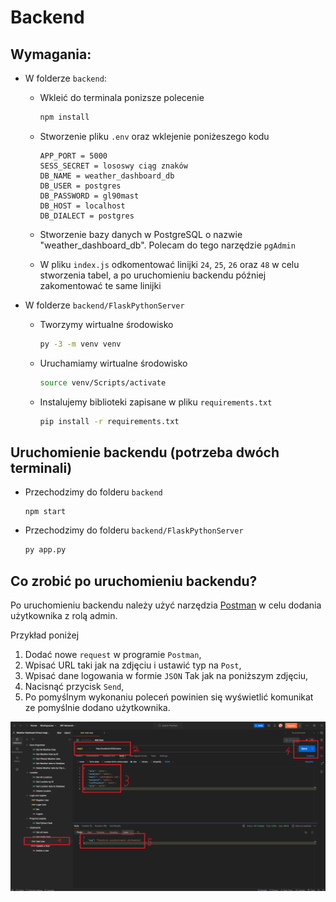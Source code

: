 # Backend

## Wymagania:

- W folderze `backend`:

    * Wkleić do terminala ponizsze polecenie
        ```bash
        npm install
        ```

    * Stworzenie pliku `.env` oraz wklejenie poniżeszego kodu
        ```dosini
        APP_PORT = 5000
        SESS_SECRET = lososwy ciąg znaków
        DB_NAME = weather_dashboard_db
        DB_USER = postgres
        DB_PASSWORD = gl90mast
        DB_HOST = localhost
        DB_DIALECT = postgres
        ```

    * Stworzenie bazy danych w PostgreSQL o nazwie "weather_dashboard_db". Polecam do tego narzędzie `pgAdmin`

    * W pliku `index.js` odkomentować linijki `24`, `25`, `26` oraz `48` w celu stworzenia tabel, a po uruchomieniu backendu później zakomentować te same linijki

- W folderze `backend/FlaskPythonServer`

    - Tworzymy wirtualne środowisko

        ```bash
        py -3 -m venv venv
        ```

    - Uruchamiamy wirtualne środowisko
        ```bash
        source venv/Scripts/activate
        ```

    - Instalujemy biblioteki zapisane w pliku `requirements.txt`
        ```bash
        pip install -r requirements.txt
        ```

## Uruchomienie backendu (potrzeba dwóch terminali)

- Przechodzimy do folderu `backend`
    ```
    npm start
    ```

- Przechodzimy do folderu `backend/FlaskPythonServer`
    ```bash
    py app.py
    ```


## Co zrobić po uruchomieniu backendu?
Po uruchomieniu backendu należy użyć narzędzia [Postman](https://www.postman.com/) w celu dodania użytkownika z rolą admin.

Przykład poniżej

1. Dodać nowe `request` w programie `Postman`,
2. Wpisać URL taki jak na zdjęciu i ustawić typ na `Post`,
3. Wpisać dane logowania w formie `JSON` Tak jak na poniższym zdjęciu,
4. Nacisnąć przycisk `Send`,
5. Po pomyślnym wykonaniu poleceń powinien się wyświetlić komunikat ze pomyślnie dodano użytkownika.

![alt text](../images/ScreenPostman.png)
